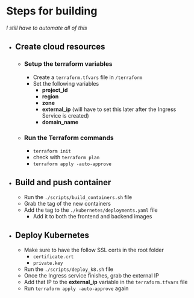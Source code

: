 # Steps for building

_I still have to automate all of this_

- ## Create cloud resources
  - ### Setup the terraform variables
    - Create a `terraform.tfvars` file in `/terraform`
    - Set the following variables
      - **project_id**
      - **region**
      - **zone**
      - **external_ip** (will have to set this later after the Ingress Service is created)
      - **domain_name**
  - ### Run the Terraform commands
    - `terraform init`
    - check with `terraform plan`
    - `terraform apply -auto-approve`
- ## Build and push container
  - Run the `./scripts/build_containers.sh` file
  - Grab the tag of the new containers
  - Add the tag to the `./kubernetes/deployments.yaml` file
    - Add it to both the frontend and backend images
- ## Deploy Kubernetes
  - Make sure to have the follow SSL certs in the root folder
    - `certificate.crt`
    - `private.key`
  - Run the `./scripts/deploy_k8.sh` file
  - Once the Ingress service finishes, grab the external IP
  - Add that IP to the **external_ip** variable in the `terraform.tfvars` file
  - Run `terraform apply -auto-approve` again
